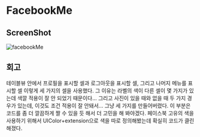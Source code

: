 # FacebookMe
## ScreenShot
![facebookMe](https://user-images.githubusercontent.com/57670228/111863930-9e175000-89a1-11eb-8faa-17cb54373feb.gif)
## 회고
테이블뷰 안에서 프로필을 표시할 셀과 로그아웃을 표시할 셀, 그리고 나머지 메뉴를 표시할 셀 이렇게 세 가지의 셀을 사용했다.
그 이유는 라벨의 색이 다른 셀이 몇 가지가 있는데 색깔 적용이 잘 안 되었기 때문이다... 
그리고 사진이 있을 때와 없을 때 두 가지 경우가 있는데, 이것도 조건 적용이 잘 안돼서... 그냥 세 가지를 만들어버렸다.
이 부분은 코드를 좀 더 깔끔하게 짤 수 있을 듯 해서 더 고민을 해 봐야겠다.
페이스북 고유의 색을 사용하기 위해서 UIColor+extension으로 색을 따로 정의해봤는데 확실히 코드가 클린해졌다.
